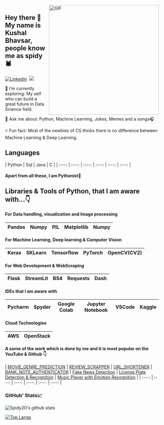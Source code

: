 <img align="right" alt="GIF" src="https://github.com/vinaynaman/vinaynaman/blob/main/demo.gif" width="360"/>


## Hey there 👋 My name is Kushal Bhavsar, people know me as spidy🕷️ 

[![Linkedin](https://img.shields.io/badge/LinkedIn-0077B5?style=for-the-badge&logo=linkedin&logoColor=white)](https://www.linkedin.com/in/vinaynamani/)&nbsp; 
![](https://Visitor-badge.glitch.me/badge?page_id=spidy20.profileviews-badge)
 

🌱 I’m currently exploring: My self who can build a great future in Data Science field.

💬 Ask me about: Python, Machine Learning, Jokes, Memes and a songs🎧

⚡ Fun fact: Most of the newbies of CS thinks there is no difference between Machine Learning & Deep Learning.


## Languages

| Python | Sql | Java | C | 
| :---: | :---: | :---: | :---: | :---: | :---: |

#### Apart from all these, I am Pythonist🐍

## Libraries & Tools of Python, that I am aware with...👇

#### For Data handling, visualization and Image processing
| Pandas | Numpy | PIL | Matplotlib | Numpy |
| :---: | :---: | :---: | :---: | :---: |

#### For Machine Learning, Deep learning & Computer Vision
| Keras | SKLearn | Tensorflow | PyTorch | OpenCV(CV2) |
| :---: | :---: | :---: | :---: | :---: |

#### For Web Development & WebScraping
| Flask | StreamLit | BS4 | Requests | Dash |
| :---: | :---: | :---: | :---: | :---: |

#### IDEs that I am aware with 
| Pycharm | Spyder | Google Colab | Jupyter Notebook | VSCode | Kaggle
| :---: | :---: | :---: | :---: | :---: | :---: |

#### Cloud Technologies
 | AWS | OpenStack
 | :---: | :---: 

#### A some of the work which is done by me and it is most popular on the YouTube & Github 👇
| [MOVIE_GENRE_PREDICTION](https://github.com/vinaynaman/movie_genre_prediction) | [REVIEW_SCRAPPER](https://github.com/vinaynaman/review_scrapper) | [URL_SHORTENER](https://github.com/vinaynamani/URL_Shortener)  | [BANK_NOTE_AUTHENTICATOR](https://github.com/vinaynamani/bank-note-authenticator) | [Fake News Detection](https://github.com/vinaynamani/Fake-news-classifier--LSTM) | [License Plate Detection & Recognition](https://youtu.be/yMQvcWBx1fE) | [Music Player with Emotion Recognition](https://github.com/Spidy20/Music_player_with_Emotions_recognition) |
| :---: | :---: | :---: | :---: | :---: | :---: |


### GitHub' Stats📈
![Spidy20's github stats](https://github-readme-stats.vercel.app/api?username=vinaynaman&show_icons=true&theme=dark)

[![Top Langs](https://github-readme-stats.vercel.app/api/top-langs/?username=vinaynaman&layout=compact&show_icons=true&theme=dark)](https://github.com/anuraghazra/github-readme-stats)

